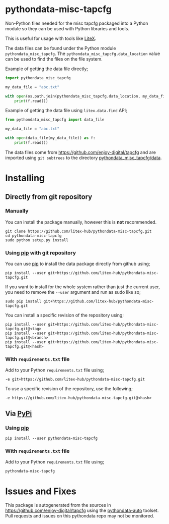 # pythondata-misc-tapcfg

Non-Python  files needed for the misc tapcfg packaged
into a Python module so they can be used with Python libraries and tools.

This is useful for usage with tools like
[LiteX](https://github.com/enjoy-digital/litex.git).

The data files can be found under the Python module `pythondata_misc_tapcfg`. The
`pythondata_misc_tapcfg.data_location` value can be used to find the files on the file
system.

Example of getting the data file directly;
```python
import pythondata_misc_tapcfg

my_data_file = "abc.txt"

with open(os.path.join(pythondata_misc_tapcfg.data_location, my_data_file)) as f:
    print(f.read())
```

Example of getting the data file using `litex.data.find` API;
```python
from pythondata_misc_tapcfg import data_file

my_data_file = "abc.txt"

with open(data_file(my_data_file)) as f:
    print(f.read())
```


The data files come from https://github.com/enjoy-digital/tapcfg
and are imported using `git subtrees` to the directory
[pythondata_misc_tapcfg/data](pythondata_misc_tapcfg/data).



# Installing

## Directly from git repository

### Manually

You can install the package manually, however this is **not** recommended.

```
git clone https://github.com/litex-hub/pythondata-misc-tapcfg.git
cd pythondata-misc-tapcfg
sudo python setup.py install
```

### Using [pip](https://pip.pypa.io/) with git repository

You can use [pip](https://pip.pypa.io/) to install the data package directly
from github using;

```
pip install --user git+https://github.com/litex-hub/pythondata-misc-tapcfg.git
```

If you want to install for the whole system rather than just the current user,
you need to remove the `--user` argument and run as sudo like so;

```
sudo pip install git+https://github.com/litex-hub/pythondata-misc-tapcfg.git
```

You can install a specific revision of the repository using;
```
pip install --user git+https://github.com/litex-hub/pythondata-misc-tapcfg.git@<tag>
pip install --user git+https://github.com/litex-hub/pythondata-misc-tapcfg.git@<branch>
pip install --user git+https://github.com/litex-hub/pythondata-misc-tapcfg.git@<hash>
```

### With `requirements.txt` file

Add to your Python `requirements.txt` file using;
```
-e git+https://github.com/litex-hub/pythondata-misc-tapcfg.git
```

To use a specific revision of the repository, use the following;
```
-e https://github.com/litex-hub/pythondata-misc-tapcfg.git@<hash>
```

## Via [PyPi](https://pypi.org/project/pythondata-misc-tapcfg/)

### Using [pip](https://pip.pypa.io/)

```
pip install --user pythondata-misc-tapcfg
```

### With `requirements.txt` file

Add to your Python `requirements.txt` file using;
```
pythondata-misc-tapcfg
```

# Issues and Fixes

This package is autogenerated from the sources in
<https://github.com/enjoy-digital/tapcfg>
using the [pythondata-auto](https://github.com/litex-hub/pythondata-auto)
toolset. Pull requests and issues on this pythondata repo may not be monitored.

